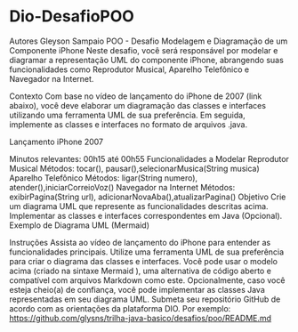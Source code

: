 # Dio-DesafioPOO

Autores
Gleyson Sampaio
POO - Desafio
Modelagem e Diagramação de um Componente iPhone
Neste desafio, você será responsável por modelar e diagramar a representação UML do componente iPhone, abrangendo suas funcionalidades como Reprodutor Musical, Aparelho Telefônico e Navegador na Internet.

Contexto
Com base no vídeo de lançamento do iPhone de 2007 (link abaixo), você deve elaborar um diagramação das classes e interfaces utilizando uma ferramenta UML de sua preferência. Em seguida, implemente as classes e interfaces no formato de arquivos .java.

Lançamento iPhone 2007

Minutos relevantes: 00h15 até 00h55
Funcionalidades a Modelar
Reprodutor Musical
Métodos: tocar(), pausar(),selecionarMusica(String musica)
Aparelho Telefônico
Métodos: ligar(String numero), atender(),iniciarCorreioVoz()
Navegador na Internet
Métodos: exibirPagina(String url), adicionarNovaAba(),atualizarPagina()
Objetivo
Crie um diagrama UML que represente as funcionalidades descritas acima.
Implementar as classes e interfaces correspondentes em Java (Opcional).
Exemplo de Diagrama UML (Mermaid)

Instruções
Assista ao vídeo de lançamento do iPhone para entender as funcionalidades principais.
Utilize uma ferramenta UML de sua preferência para criar o diagrama das classes e interfaces. Você pode usar o modelo acima (criado na sintaxe Mermaid ), uma alternativa de código aberto e compatível com arquivos Markdown como este.
Opcionalmente, caso você esteja cheio(a) de confiança, você pode implementar as classes Java representadas em seu diagrama UML.
Submeta seu repositório GitHub de acordo com as orientações da plataforma DIO. Por exemplo:
https://github.com/glysns/trilha-java-basico/desafios/poo/README.md
